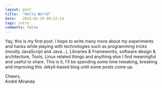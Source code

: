 ```yaml
---
layout: post
title:  "Hello World"
date:   2016-02-29 09:32:14
tags: intro
comments: false
---
```

Yay, this is my first post. I hope to write many more about my experiments and hacks
while playing with technologies such as programming tricks (mostly JavaScript and Java...),  Libraries & Frameworks, software design & architecture, Tools, Linux related things and anything else I find meaningful and useful to share.
This is it, I'll be spending some time tweaking, breaking and improving this Jekyll-based blog until some posts come up.

Cheers,<br>
André Miranda
